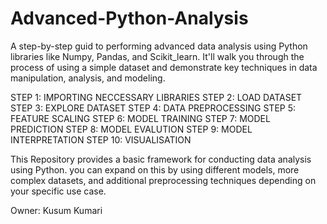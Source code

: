 # Advanced-Python-Analysis

A step-by-step guid to performing advanced data analysis using Python libraries like Numpy, Pandas, and Scikit_learn. It'll walk you through the process of using a simple dataset and demonstrate key techniques in data manipulation, analysis, and modeling.

STEP 1: IMPORTING NECCESSARY LIBRARIES
STEP 2: LOAD DATASET
STEP 3: EXPLORE DATASET
STEP 4: DATA PREPROCESSING
STEP 5: FEATURE SCALING
STEP 6: MODEL TRAINING
STEP 7: MODEL PREDICTION
STEP 8: MODEL EVALUTION
STEP 9: MODEL INTERPRETATION
STEP 10: VISUALISATION

This Repository provides a basic framework for conducting data analysis using Python. you can expand on this by using different models, more complex datasets, and additional preprocessing techniques depending on your specific use case.

Owner: Kusum Kumari
